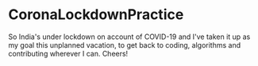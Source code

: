 # CoronaLockdownPractice
So India's under lockdown on account of COVID-19 and I've taken it up as my goal this unplanned vacation, to get back to coding, algorithms and contributing wherever I can. Cheers!

